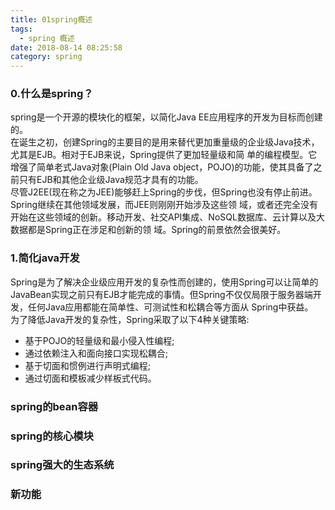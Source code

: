 ```yaml
---
title: 01spring概述
tags:
  - spring 概述
date: 2018-08-14 08:25:58
category: spring
---
```

### 0.什么是spring？
spring是一个开源的模块化的框架，以简化Java EE应用程序的开发为目标而创建的。   
在诞生之初，创建Spring的主要目的是用来替代更加重量级的企业级Java技术，尤其是EJB。相对于EJB来说，Spring提供了更加轻量级和简 单的编程模型。它增强了简单老式Java对象(Plain Old Java object，POJO)的功能，使其具备了之前只有EJB和其他企业级Java规范才具有的功能。   
尽管J2EE(现在称之为JEE)能够赶上Spring的步伐，但Spring也没有停止前进。Spring继续在其他领域发展，而JEE则刚刚开始涉及这些领 域，或者还完全没有开始在这些领域的创新。移动开发、社交API集成、NoSQL数据库、云计算以及大数据都是Spring正在涉足和创新的领 域。Spring的前景依然会很美好。
### 1.简化java开发
Spring是为了解决企业级应用开发的复杂性而创建的，使用Spring可以让简单的 JavaBean实现之前只有EJB才能完成的事情。但Spring不仅仅局限于服务器端开发，任何Java应用都能在简单性、可测试性和松耦合等方面从 Spring中获益。   
为了降低Java开发的复杂性，Spring采取了以下4种关键策略:
+ 基于POJO的轻量级和最小侵入性编程; 
+ 通过依赖注入和面向接口实现松耦合; 
+ 基于切面和惯例进行声明式编程; 
+ 通过切面和模板减少样板式代码。

### spring的bean容器

### spring的核心模块

### spring强大的生态系统

### 新功能
